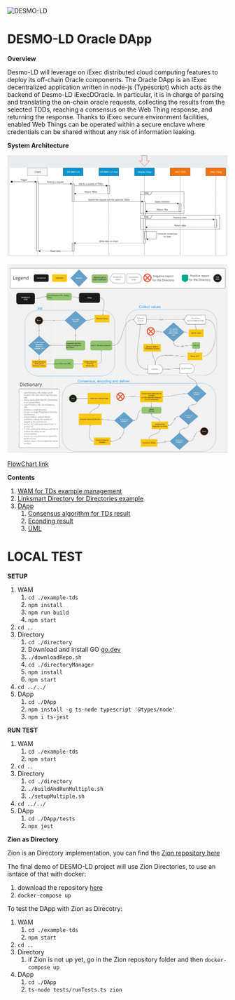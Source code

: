 ![DESMO-LD](https://github.com/vaimee/desmo/blob/8a741e1542162dd4517a90a2ab37f42a58a8fd7f/imgs/desmo-logo.png)

# DESMO-LD Oracle DApp

**Overview** 

Desmo-LD will leverage on iExec distributed cloud computing features to deploy its
off-chain Oracle components. The Oracle DApp is an IExec decentralized application
written in node-js (Typescript) which acts as the backend of Desmo-LD iExecDOracle. In
particular, it is in charge of parsing and translating the on-chain oracle requests,
collecting the results from the selected TDDs, reaching a consensus on the Web
Thing response, and returning the response. Thanks to iExec secure environment
facilities, enabled Web Things can be operated within a secure enclave where
credentials can be shared without any risk of information leaking.


**System Architecture**

![Architecture](docs/imgs/schema.jpg)

![FlowChart](docs/imgs/FlowChart.jpg)

[FlowChart link](https://miro.com/app/board/uXjVODIdhHI=/?invite_link_id=916009864260)



**Contents**
1. [WAM for TDs example management](example-tds/README.md)
2. [Linksmart Directory for Directories example](directory/README.md)
3. [DApp](DApp/README.md)
    1. [Consensus algorithm for TDs result](DApp/docs/algorithm.md)
    2. [Econding result](DApp/docs/encoding.md)
    3. [UML](docs/uml.md)



# LOCAL TEST

**SETUP**

1. WAM
    1. `cd ./example-tds`
    2. `npm install`
    3. `npm run build`
    4. `npm start`
2. `cd ..`
3. Directory
    1. `cd ./directory` 
    2. Download and install GO [go.dev](https://go.dev/dl/)
    3. `./downloadRepo.sh`
    5. `cd ./directoryManager` 
    6. `npm install` 
    7. `npm start` 
4. `cd ../../`
5. DApp
    1. `cd ./DApp` 
    2. `npm install -g ts-node typescript '@types/node'`
    2. `npm i ts-jest`

**RUN TEST**

1. WAM
    1. `cd ./example-tds`
    4. `npm start`
2. `cd ..`
3. Directory
    1. `cd ./directory`
    4. `./buildAndRunMultiple.sh`
    7. `./setupMultiple.sh` 
4. `cd ../../`
5. DApp
    1. `cd ./DApp/tests` 
    2. `npx jest`

**Zion as Directory**

Zion is an Directory implementation, you can find the [Zion repository here](https://github.com/vaimee/zion)

The final demo of DESMO-LD project will use Zion Directories, to use an isntace of that with docker:
1. download the repository [here](https://github.com/vaimee/zion)
2. `docker-compose up`

To test the DApp with Zion as Direcotry: 
1. WAM
    1. `cd ./example-tds`
    4. `npm start`
2. `cd ..`
3. Directory
    1. if Zion is not up yet, go in the Zion repository folder and then `docker-compose up`
5. DApp
    1. `cd ./DApp`
    2. `ts-node tests/runTests.ts zion`

